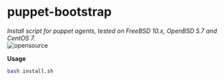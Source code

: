 # puppet-bootstrap
*Install script for puppet agents, tested on FreeBSD 10.x, OpenBSD 5.7 and CentOS 7.*  
![opensource](https://img.shields.io/badge/open-source-green.svg)  

**Usage**
```bash
bash install.sh
```
